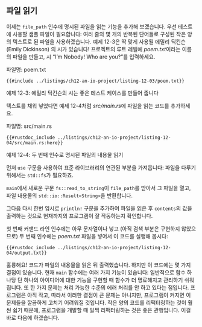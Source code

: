 ## 파일 읽기

이제는 `file_path` 인수에 명시된 파일을 읽는 기능을 추가해 보겠습니다.
우선 테스트에 사용할 샘플 파일이 필요합니다: 여러 줄의 몇 개의 반복된
단어들로 구성된 작은 양의 텍스트로 된 파일을 사용하겠습니다. 예제 12-3은
딱 맞게 사용될 에밀리 딕킨슨 (Emily Dickinson) 의 시가 있습니다! 프로젝트의
루트 레벨에 *poem.txt*이라는 이름의 파일을 만들고, 시 “I’m Nobody! Who are
you?”를 입력하세요.

<span class="filename">파일명: poem.txt</span>

```text
{{#include ../listings/ch12-an-io-project/listing-12-03/poem.txt}}
```

<span class="caption">예제 12-3: 에밀리 딕킨슨의 시는 좋은 테스트 케이스를
만들어 줍니다</span>

텍스트를 채워 넣었다면 예제 12-4처럼 *src/main.rs*에 파일을
읽는 코드를 추가하세요.

<span class="filename">파일명: src/main.rs</span>

```rust,should_panic,noplayground
{{#rustdoc_include ../listings/ch12-an-io-project/listing-12-04/src/main.rs:here}}
```

<span class="caption">예제 12-4: 두 번째 인수로 명시된 파일의
내용물 읽기</span>

먼저 `use` 구문을 사용하여 표준 라이브러리의 연관된 부분을 가져옵니다:
파일을 다루기 위해서는 `std::fs`가 필요하죠.

`main`에서 새로운 구문 `fs::read_to_string`이 `file_path`를 받아서 그
파일을 열고, 파일 내용물의 `std::io::Result<String>`을 반환합니다.

그다음 다시 한번 임시로 `println!` 구문을 추가하여 파일을 읽은 후
`contents`의 값을 출력하는 것으로 현재까지의 프로그램이 잘 작동하는지
확인합니다.

첫 번째 커맨드 라인 인수에는 아무 문자열이나 넣고 (아직 검색 부분은 구현하지
않았으므로) 두 번째 인수에는 *poem.txt* 파일을 넣어서 이 코드를
실행해 봅시다:

```console
{{#rustdoc_include ../listings/ch12-an-io-project/listing-12-04/output.txt}}
```

훌륭해요! 코드가 파일의 내용물을 읽은 뒤 출력했습니다. 하지만 이 코드에는
몇 가지 결점이 있습니다. 현재 `main` 함수에는 여러 가지 기능이 있습니다:
일반적으로 함수 하나당 단 하나의 아이디어에 대한 기능을 구현할 때
함수가 더 명료해지고 관리하기 쉬워집니다. 또 한 가지 문제는 처리 가능한
수준의 에러 처리를 안 하고 있다는 점입니다. 프로그램은 아직 작고,
따라서 이러한 결점이 큰 문제는 아니지만, 프로그램이 커지면 이 문제들을
깔끔하게 고치기 어려워질 것입니다. 작은 양의 코드를 리팩터링하는 것이 훨씬
쉽기 때문에, 프로그램을 개발할 때 일찍 리팩터링하는 것은 좋은 관행입니다.
이걸 바로 다음에 하겠습니다.
